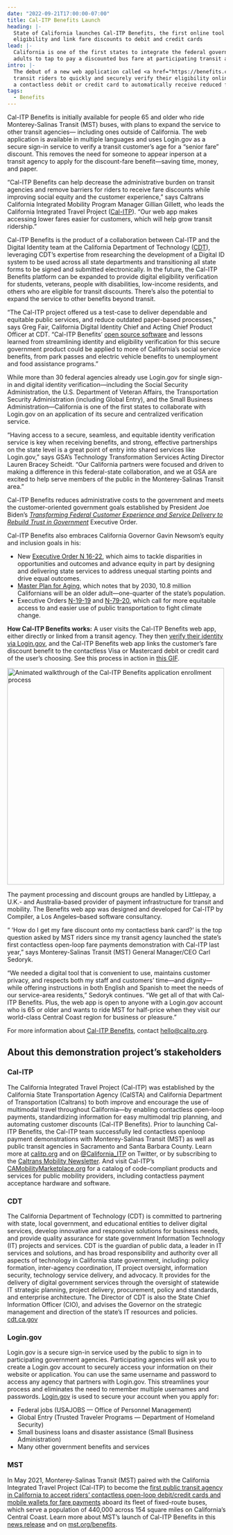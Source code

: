 ```yaml
---
date: "2022-09-21T17:00:00-07:00"
title: Cal-ITP Benefits Launch
heading: |-
  State of California launches Cal-ITP Benefits, the first online tool for transit riders to verify their identity and benefit
  eligibility and link fare discounts to debit and credit cards
lead: |-
  California is one of the first states to integrate the federal government’s secure Login.gov sign-in service, enabling older
  adults to tap to pay a discounted bus fare at participating transit agencies
intro: |-
  The debut of a new web application called <a href="https://benefits.calitp.org/" target="_blank">Cal-ITP Benefits</a> allows
  transit riders to quickly and securely verify their eligibility online for discounted fares and link that discount benefit to
  a contactless debit or credit card to automatically receive reduced fares whenever they tap to pay with the card.
tags:
  - Benefits
---
```


Cal-ITP Benefits is initially available for people 65 and older who ride Monterey-Salinas Transit (MST) buses, with plans to
expand the service to other transit agencies— including ones outside of California. The web application is available in
multiple languages and uses Login.gov as a secure sign-in service to verify a transit customer’s age for a “senior fare”
discount. This removes the need for someone to appear inperson at a transit agency to apply for the discount-fare
benefit—saving time, money, and paper.

“Cal-ITP Benefits can help decrease the administrative burden on transit agencies and remove barriers for riders to receive
fare discounts while improving social equity and the customer experience,” says Caltrans California Integrated Mobility
Program Manager Gillian Gillett, who leads the California Integrated Travel Project ([Cal-ITP](https://calitp.org)).
“Our web app makes accessing lower fares easier for customers, which will help grow transit ridership.”

Cal-ITP Benefits is the product of a collaboration between Cal-ITP and the Digital Identity team at the California Department
of Technology ([CDT](https://cdt.ca.gov/)), leveraging CDT’s expertise from researching the development of a Digital ID system
to be used across all state departments and transitioning all state forms to be signed and submitted electronically. In the
future, the Cal-ITP Benefits platform can be expanded to provide digital eligibility verification for students, veterans,
people with disabilities, low-income residents, and others who are eligible for transit discounts. There’s also the potential
to expand the service to other benefits beyond transit.

“The Cal-ITP project offered us a test-case to deliver dependable and equitable public services, and reduce outdated
paper-based processes,” says Greg Fair, California Digital Identity Chief and Acting Chief Product Officer at CDT.
“Cal-ITP Benefits’ [open source software](https://github.com/cal-itp/benefits) and lessons learned from streamlining identity
and eligibility verification for this secure government product could be applied to more of California’s social service
benefits, from park passes and electric vehicle benefits to unemployment and food assistance programs.”

While more than 30 federal agencies already use Login.gov for single sign-in and digital identity verification—including the
Social Security Administration, the U.S. Department of Veteran Affairs, the Transportation Security Administration
(including Global Entry), and the Small Business Administration—California is one of the first states to collaborate with
Login.gov on an application of its secure and centralized verification service.

“Having access to a secure, seamless, and equitable identity verification service is key when receiving benefits, and strong,
effective partnerships on the state level is a great point of entry into shared services like Login.gov,” says GSA’s Technology
Transformation Services Acting Director Lauren Bracey Scheidt. “Our California partners were focused and driven to making a
difference in this federal-state collaboration, and we at GSA are excited to help serve members of the public in the
Monterey-Salinas Transit area.”

Cal-ITP Benefits reduces administrative costs to the government and meets the customer-oriented government goals established
by President Joe Biden’s [_Transforming Federal Customer Experience and Service Delivery to Rebuild Trust in Government_](https://www.whitehouse.gov/briefing-room/statements-releases/2021/12/13/fact-sheet-putting-the-public-first-improving-customer-experience-and-service-delivery-for-the-american-people/)
Executive Order.

Cal-ITP Benefits also embraces California Governor Gavin Newsom’s equity and inclusion goals in his:

- New [Executive Order N 16-22](https://www.gov.ca.gov/wp-content/uploads/2022/09/9.13.22-EO-N-16-22-Equity.pdf), which aims to
  tackle disparities in opportunities and outcomes and advance equity in part by designing and delivering state services to
  address unequal starting points and drive equal outcomes.
- [Master Plan for Aging](https://mpa.aging.ca.gov/), which notes that by 2030, 10.8 million Californians will be an older
  adult—one-quarter of the state’s population.
- Executive Orders [N-19-19](https://www.gov.ca.gov/2019/09/20/ahead-of-climate-week-governor-newsom-announces-executive-action-to-leverage-states-700-billion-pension-investments-transportation-systems-and-purchasing-power-to-strengthen-climate-resili/) and [N-79-20](https://www.gov.ca.gov/2020/09/23/governor-newsom-announces-california-will-phase-out-gasoline-powered-cars-drastically-reduce-demand-for-fossil-fuel-in-californias-fight-against-climate-change/),
  which call for more equitable access to and easier use of public transportation to fight climate change.

**How Cal-ITP Benefits works:** A user visits the Cal-ITP Benefits web app, either directly or linked from a transit agency.
They then [verify their identity via Login.gov](https://www.login.gov/help/verify-your-identity/how-to-verify-your-identity/),
and the Cal-ITP Benefits web app links the customer’s fare discount benefit to the contactless Visa or Mastercard debit or
credit card of the user’s choosing. See this process in action in [this GIF](https://docs.calitp.org/benefits/use-cases/img/senior-success.gif).

<img alt="Animated walkthrough of the Cal-ITP Benefits application enrollment process" src="https://docs.calitp.org/benefits/use-cases/img/senior-success.gif" height="500" class="mx-auto d-block" />

The payment processing and discount groups are handled by Littlepay, a U.K.- and Australia-based provider of payment
infrastructure for transit and mobility. The Benefits web app was designed and developed for Cal-ITP by Compiler, a
Los Angeles–based software consultancy.

“ ‘How do I get my fare discount onto my contactless bank card?’ is the top question asked by MST riders since my transit
agency launched the state’s first contactless open-loop fare payments demonstration with Cal-ITP last year,” says
Monterey-Salinas Transit (MST) General Manager/CEO Carl Sedoryk.

“We needed a digital tool that is convenient to use, maintains customer privacy, and respects both my staff and customers’
time—and dignity—while offering instructions in both English and Spanish to meet the needs of our service-area residents,”
Sedoryk continues. “We get all of that with Cal-ITP Benefits. Plus, the web app is open to anyone with a Login.gov account
who is 65 or older and wants to ride MST for half-price when they visit our world-class Central Coast region for business or
pleasure.”

For more information about [Cal-ITP Benefits](https://benefits.calitp.org/), contact [hello@calitp.org](mailto:hello@calitp.org).

## About this demonstration project’s stakeholders

### Cal-ITP

The California Integrated Travel Project (Cal-ITP) was established by the California State Transportation Agency (CalSTA) and
California Department of Transportation (Caltrans) to both improve and encourage the use of multimodal travel throughout
California—by enabling contactless open-loop payments, standardizing information for easy multimodal trip planning, and
automating customer discounts (Cal-ITP Benefits). Prior to launching Cal-ITP Benefits, the Cal-ITP team successfully led
contactless openloop payment demonstrations with Monterey-Salinas Transit (MST) as well as public transit agencies in
Sacramento and Santa Barbara County. Learn more at [calitp.org](https://calitp.org) and on [@California_ITP](https://twitter.com/california_itp)
on Twitter, or by subscribing to the [Caltrans Mobility Newsletter](https://lp.constantcontactpages.com/su/eLbtFoE/calitp?VCPR).
And visit Cal-ITP’s [CAMobilityMarketplace.org](https://camobilitymarketplace.org) for a catalog of code-compliant products and
services for public mobility providers, including contactless payment acceptance hardware and software.

### CDT

The California Department of Technology (CDT) is committed to partnering with state, local government, and educational entities
to deliver digital services, develop innovative and responsive solutions for business needs, and provide quality assurance for
state government Information Technology (IT) projects and services. CDT is the guardian of public data, a leader in IT services
and solutions, and has broad responsibility and authority over all aspects of technology in California state government,
including: policy formation, inter-agency coordination, IT project oversight, information security, technology service delivery,
and advocacy. It provides for the delivery of digital government services through the oversight of statewide IT strategic
planning, project delivery, procurement, policy and standards, and enterprise architecture. The Director of CDT is also the
State Chief Information Officer (CIO), and advises the Governor on the strategic management and direction of the state’s IT
resources and policies. [cdt.ca.gov](https://cdt.ca.gov)

### Login.gov

Login.gov is a secure sign-in service used by the public to sign in to participating government agencies. Participating
agencies will ask you to create a Login.gov account to securely access your information on their website or application.
You can use the same username and password to access any agency that partners with Login.gov. This streamlines your process and
eliminates the need to remember multiple usernames and passwords. [Login.gov](https://login.gov/) is used to secure your
account when you apply for:

- Federal jobs (USAJOBS — Office of Personnel Management)
- Global Entry (Trusted Traveler Programs — Department of Homeland Security)
- Small business loans and disaster assistance (Small Business Administration)
- Many other government benefits and services

### MST

In May 2021, Monterey-Salinas Transit (MST) paired with the California Integrated Travel Project (Cal-ITP) to become the [first
public transit agency in California to accept riders’ contactless open-loop debit/credit cards and mobile wallets for fare
payments](https://mst.org/news_items/monterey-salinas-transit-announces-launch-of-contactless-fare-payment-demonstration/)
aboard its fleet of fixed-route buses, which serve a population of 440,000 across 154 square miles on California’s Central
Coast. Learn more about MST’s launch of Cal-ITP Benefits in this [news release](https://mst.org/news_items/monterey-salinas-transit-mst-announces-discount-contactless-fares-for-both-local-and-visiting-riders-65-with-launch-of-new-benefits-eligibility-verification-website/)
and on [mst.org/benefits](https://mst.org/benefits).
